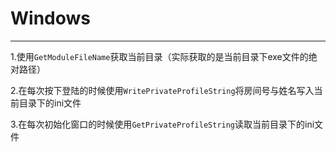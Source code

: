 ﻿# Windows



---

1.使用`GetModuleFileName`获取当前目录（实际获取的是当前目录下exe文件的绝对路径）

2.在每次按下登陆的时候使用`WritePrivateProfileString`将房间号与姓名写入当前目录下的ini文件

3.在每次初始化窗口的时候使用`GetPrivateProfileString`读取当前目录下的ini文件




